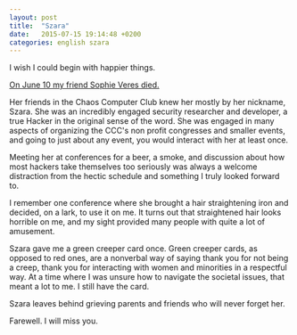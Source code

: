 ```yaml
---
layout: post
title:  "Szara"
date:   2015-07-15 19:14:48 +0200
categories: english szara
---
```


I wish I could begin with happier things.

[On June 10 my friend Sophie Veres died.](http://events.ccc.de/2015/07/14/nachruf-sophie-veres/)

Her friends in the Chaos Computer Club knew her mostly by her nickname, Szara. She was an incredibly engaged security researcher and developer, a true Hacker in the original sense of the word. She was engaged in many aspects of organizing the CCC's non profit congresses and smaller events, and going to just about any event, you would interact with her at least once. 

Meeting her at conferences for a beer, a smoke, and discussion about how most hackers take themselves too seriously was always a welcome distraction from the hectic schedule and something I truly looked forward to. 

I remember one conference where she brought a hair straightening iron and decided, on a lark, to use it on me. It turns out that straightened hair looks horrible on me, and my sight provided many people with quite a lot of amusement. 

Szara gave me a green creeper card once. Green creeper cards, as opposed to red ones, are a nonverbal way of saying thank you for not being a creep, thank you for interacting with women and minorities in a respectful way. At a time where I was unsure how to navigate the societal issues, that meant a lot to me. I still have the card. 

Szara leaves behind grieving parents and friends who will never forget her. 

Farewell. I will miss you.